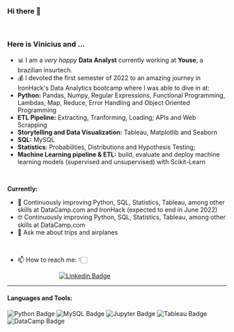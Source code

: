 ### Hi there 👋

<br>

### **Here is Vinicius and ...**

- 📊 I am a *very happy* **Data Analyst** currently working at **Youse**, a brazilian insurtech.
- 💰 I devoted the first semester of 2022 to an amazing journey in  IronHack's Data Analytics bootcamp where I was able to dive in at:
- **Python:** Pandas, Numpy, Regular Expressions, Functional Programming, Lambdas, Map, Reduce, Error Handling and Object Oriented Programming
- **ETL Pipeline:** Extracting, Tranforming, Loading; APIs and Web Scrapping
- **Storytelling and Data Visualization:** Tableau, Matplotlib and Seaborn
- **SQL:** MySQL
- **Statistics**: Probabilities, Distributions and Hypothesis Testing;
- **Machine Learning pipeline & ETL:** build, evaluate and deploy machine learning models (supervised and unsupervised) with Scikit-Learn

<br>

**Currently:**

- 🌋 Continuously improving Python, SQL, Statistics, Tableau, among other skills at DataCamp.com and IronHack (expected to end in June 2022)
- 🤓 Continuously improving Python, SQL, Statistics, Tableau, among other skills at DataCamp.com
- 💬 Ask me about trips and airplanes

<br>

- 📫 How to reach me: 👇🏻

&emsp;&emsp;&emsp;&emsp;&emsp;&emsp;&emsp;&emsp;&ensp;[![Linkedin Badge](https://img.shields.io/badge/LinkedIn-0077B5?style=for-the-badge&logo=linkedin&logoColor=white)](https://www.linkedin.com/in/vinicius-goulart/)

<hr>

#### Languages and Tools:

![Python Badge](https://img.shields.io/badge/Python-FFD43B?style=for-the-badge&logo=python&logoColor=darkgreen)
![MySQL Badge](https://img.shields.io/badge/MySQL-0000FF?style=for-the-badge&logo=mysql&logoColor=white)
![Jupyter Badge](https://img.shields.io/badge/Jupyter-F37626?style=for-the-badge&logo=jupyter&logoColor=white)
![Tableau Badge](https://img.shields.io/badge/Tableau-E21627?style=for-the-badge&logo=tableau&logoColor=white)
![DataCamp Badge](https://img.shields.io/badge/DataCamp-03EF62?style=for-the-badge&logo=datacamp&logoColor=white)
